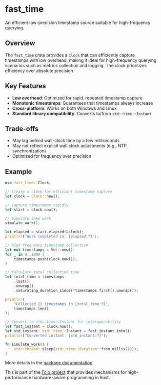 # fast_time

An efficient low-precision timestamp source suitable for high-frequency querying.

## Overview

The `fast_time` crate provides a `Clock` that can efficiently capture timestamps with low overhead, making it ideal for high-frequency querying scenarios such as metrics collection and logging. The clock prioritizes efficiency over absolute precision.

## Key Features

- **Low overhead**: Optimized for rapid, repeated timestamp capture
- **Monotonic timestamps**: Guarantees that timestamps always increase
- **Cross-platform**: Works on both Windows and Linux
- **Standard library compatibility**: Converts to/from `std::time::Instant`

## Trade-offs

- May lag behind wall-clock time by a few milliseconds
- May not reflect explicit wall clock adjustments (e.g., NTP synchronization)
- Optimized for frequency over precision

## Example

```rust
use fast_time::Clock;

// Create a clock for efficient timestamp capture
let clock = Clock::new();

// Capture timestamps rapidly
let start = clock.now();

// Simulate some work
simulate_work();

let elapsed = start.elapsed(&clock);
println!("Work completed in: {elapsed:?}");

// High-frequency timestamp collection
let mut timestamps = Vec::new();
for _ in 0..1000 {
    timestamps.push(clock.now());
}

// Calculate total collection time
let total_time = timestamps
    .last()
    .unwrap()
    .saturating_duration_since(*timestamps.first().unwrap());

println!(
    "Collected {} timestamps in {total_time:?}",
    timestamps.len()
);

// Convert to std::time::Instant for interoperability
let fast_instant = clock.now();
let std_instant: std::time::Instant = fast_instant.into();
println!("Converted instant: {std_instant:?}");

fn simulate_work() {
    std::thread::sleep(std::time::Duration::from_millis(10));
}
```

More details in the [package documentation](https://docs.rs/fast_time/).

This is part of the [Folo project](https://github.com/folo-rs/folo) that provides mechanisms for
high-performance hardware-aware programming in Rust.